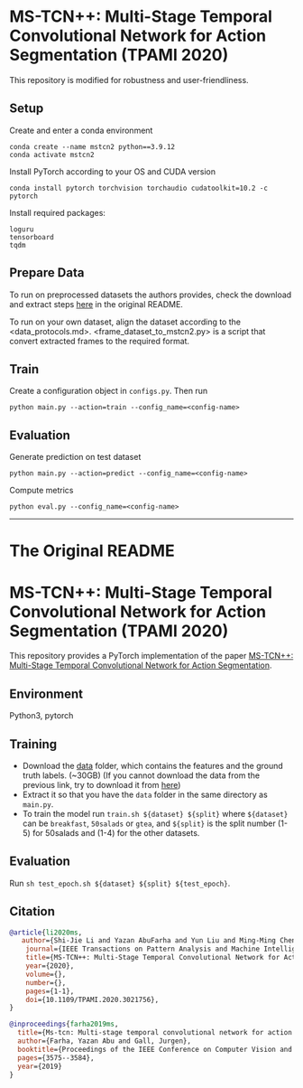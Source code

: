 # MS-TCN++: Multi-Stage Temporal Convolutional Network for Action Segmentation (TPAMI 2020)

This repository is modified for robustness and user-friendliness.

## Setup

Create and enter a conda environment

```
conda create --name mstcn2 python==3.9.12
conda activate mstcn2
```

Install PyTorch according to your OS and CUDA version

```
conda install pytorch torchvision torchaudio cudatoolkit=10.2 -c pytorch
```

Install required packages:

```
loguru
tensorboard
tqdm
```

## Prepare Data

To run on preprocessed datasets the authors provides, check the download and extract steps [here](#Training) in the original README.

To run on your own dataset, align the dataset according to the <data_protocols.md>. <frame_dataset_to_mstcn2.py> is a script that convert extracted frames to the required format.

## Train

Create a configuration object in `configs.py`. Then run

```
python main.py --action=train --config_name=<config-name>
```

## Evaluation

Generate prediction on test dataset

```
python main.py --action=predict --config_name=<config-name>
```

Compute metrics

```
python eval.py --config_name=<config-name>
```


---

# The Original README

# MS-TCN++: Multi-Stage Temporal Convolutional Network for Action Segmentation (TPAMI 2020)

This repository provides a PyTorch implementation of the paper [MS-TCN++: Multi-Stage Temporal Convolutional Network for Action Segmentation](https://arxiv.org/pdf/2006.09220.pdf).

## Environment
Python3, pytorch

## Training
* Download the [data](https://mega.nz/#!O6wXlSTS!wcEoDT4Ctq5HRq_hV-aWeVF1_JB3cacQBQqOLjCIbc8) folder, which contains the features and the ground truth labels. (~30GB) (If you cannot download the data from the previous link, try to download it from [here](https://zenodo.org/record/3625992#.Xiv9jGhKhPY))
* Extract it so that you have the `data` folder in the same directory as `main.py`.
* To train the model run `train.sh ${dataset} ${split}` where `${dataset}` can be `breakfast`, `50salads` or `gtea`, and `${split}` is the split number (1-5) for 50salads and (1-4) for the other datasets.

## Evaluation
Run `sh test_epoch.sh ${dataset} ${split} ${test_epoch}`.


## Citation
```BibTeX
@article{li2020ms,
   author={Shi-Jie Li and Yazan AbuFarha and Yun Liu and Ming-Ming Cheng and Juergen Gall},
    journal={IEEE Transactions on Pattern Analysis and Machine Intelligence},
    title={MS-TCN++: Multi-Stage Temporal Convolutional Network for Action Segmentation},
    year={2020},
    volume={},
    number={},
    pages={1-1},
    doi={10.1109/TPAMI.2020.3021756},
}

@inproceedings{farha2019ms,
  title={Ms-tcn: Multi-stage temporal convolutional network for action segmentation},
  author={Farha, Yazan Abu and Gall, Jurgen},
  booktitle={Proceedings of the IEEE Conference on Computer Vision and Pattern Recognition},
  pages={3575--3584},
  year={2019}
}
```
